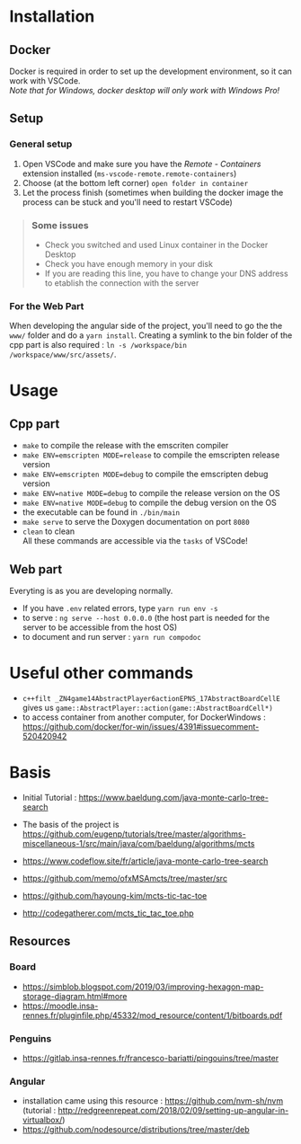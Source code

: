 # Installation

## Docker

Docker is required in order to set up the development environment, so it can work with VSCode.<br>
_Note that for Windows, docker desktop will only work with Windows Pro!_

## Setup

### General setup

1. Open VSCode and make sure you have the _Remote - Containers_ extension installed (`ms-vscode-remote.remote-containers`)
2. Choose (at the bottom left corner) `open folder in container`
3. Let the process finish (sometimes when building the docker image the process can be stuck and you'll need to restart VSCode)

> ### Some issues
>
> - Check you switched and used Linux container in the Docker Desktop
> - Check you have enough memory in your disk
> - If you are reading this line, you have to change your DNS address to etablish the connection with the server

### For the Web Part

When developing the angular side of the project, you'll need to go the the `www/` folder and do a `yarn install`.
Creating a symlink to the bin folder of the cpp part is also required : `ln -s /workspace/bin /workspace/www/src/assets/`.

# Usage

## Cpp part

- `make` to compile the release with the emscriten compiler
- `make ENV=emscripten MODE=release` to compile the emscripten release version
- `make ENV=emscripten MODE=debug` to compile the emscripten debug version
- `make ENV=native MODE=debug` to compile the release version on the OS
- `make ENV=native MODE=debug` to compile the debug version on the OS
- the executable can be found in `./bin/main`
- `make serve` to serve the Doxygen documentation on port `8080`
- `clean` to clean
  <br>
  All these commands are accessible via the `tasks` of VSCode!

## Web part

Everyting is as you are developing normally.

- If you have `.env` related errors, type `yarn run env -s`
- to serve : `ng serve --host 0.0.0.0` (the host part is needed for the server to be accessible from the host OS)
- to document and run server : `yarn run compodoc`

# Useful other commands

- `c++filt _ZN4game14AbstractPlayer6actionEPNS_17AbstractBoardCellE` gives us `game::AbstractPlayer::action(game::AbstractBoardCell*)`
- to access container from another computer, for DockerWindows : https://github.com/docker/for-win/issues/4391#issuecomment-520420942

# Basis

- Initial Tutorial : https://www.baeldung.com/java-monte-carlo-tree-search
- The basis of the project is https://github.com/eugenp/tutorials/tree/master/algorithms-miscellaneous-1/src/main/java/com/baeldung/algorithms/mcts
- https://www.codeflow.site/fr/article/java-monte-carlo-tree-search
- https://github.com/memo/ofxMSAmcts/tree/master/src

- https://github.com/hayoung-kim/mcts-tic-tac-toe
- http://codegatherer.com/mcts_tic_tac_toe.php

## Resources

### Board

- https://simblob.blogspot.com/2019/03/improving-hexagon-map-storage-diagram.html#more
- https://moodle.insa-rennes.fr/pluginfile.php/45332/mod_resource/content/1/bitboards.pdf

### Penguins

- https://gitlab.insa-rennes.fr/francesco-bariatti/pingouins/tree/master

### Angular

- installation came using this resource : https://github.com/nvm-sh/nvm (tutorial : http://redgreenrepeat.com/2018/02/09/setting-up-angular-in-virtualbox/)
- https://github.com/nodesource/distributions/tree/master/deb
